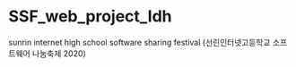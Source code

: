 # SSF_web_project_Idh
sunrin internet high school software sharing festival (선린인터넷고등학교 소프트웨어 나눔축제 2020)
